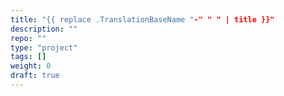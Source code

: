 ```yaml
---
title: "{{ replace .TranslationBaseName "-" " " | title }}"
description: ""
repo: ""
type: "project"
tags: []
weight: 0
draft: true
---
```

